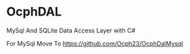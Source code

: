 # OcphDAL
MySql And SQLite Data Access Layer with C#

For MySql Move To https://github.com/Ocph23/OcphDalMysql
